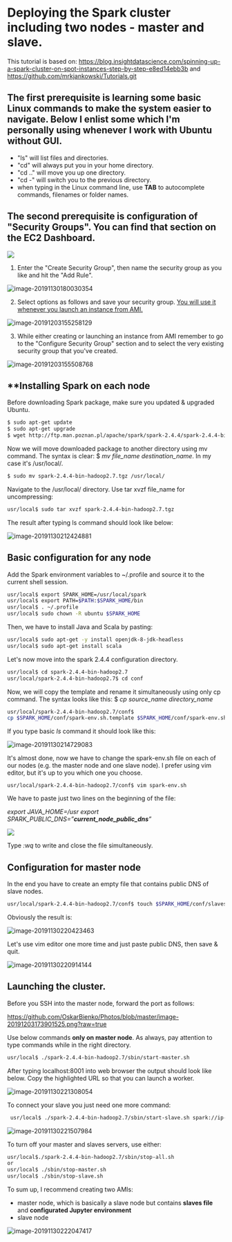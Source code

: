 # Deploying the Spark cluster including two nodes - master and slave. 

This tutorial is based on: https://blog.insightdatascience.com/spinning-up-a-spark-cluster-on-spot-instances-step-by-step-e8ed14ebb3b and https://github.com/mrkjankowski/Tutorials.git

## The first prerequisite is learning some basic Linux commands to make the system easier to navigate. Below I enlist some which I'm personally using whenever I work with Ubuntu without GUI.

- "ls"  will list files and directories.
- "cd" will always put you in your home directory.
- "cd .." will move you up one directory.
- "cd -" will switch you to the previous directory. 
- when typing in the Linux command line, use **TAB** to autocomplete commands, filenames or folder names.

## The second prerequisite is configuration of "Security Groups". You can find that section on the EC2 Dashboard.

![](C:\Users\01133009\AppData\Roaming\Typora\typora-user-images\image-20191130175712665.png)

1. Enter the "Create Security Group", then name the security group as you like and hit the "Add Rule".

![image-20191130180030354](C:\Users\01133009\AppData\Roaming\Typora\typora-user-images\image-20191130180030354.png)

2. Select options as follows and save your security group. <u>You will use it whenever you launch an instance from AMI.</u>

![image-20191203155258129](C:\Users\01133009\AppData\Roaming\Typora\typora-user-images\image-20191203155258129.png)

3. While either creating or launching an instance from AMI remember to go to the "Configure Security Group" section and to select the very existing security group that you've created.

![image-20191203155508768](C:\Users\01133009\AppData\Roaming\Typora\typora-user-images\image-20191203155508768.png)

## **Installing Spark on each node

Before downloading Spark package, make sure you updated & upgraded Ubuntu.

```bash
$ sudo apt-get update
$ sudo apt-get upgrade 
$ wget http://ftp.man.poznan.pl/apache/spark/spark-2.4.4/spark-2.4.4-bin-hadoop2.7.tgz
```

Now we will move downloaded package to another directory using mv command. 
The syntax is clear: $ *mv file_name destination_name*. In my case it's /usr/local/.

```bash
$ sudo mv spark-2.4.4-bin-hadoop2.7.tgz /usr/local/
```

Navigate to the /usr/local/ directory. Use tar xvzf file_name for uncompressing:

```bash
usr/local$ sudo tar xvzf spark-2.4.4-bin-hadoop2.7.tgz
```

The result after typing ls command should look like below:

<img src="C:\Users\01133009\AppData\Roaming\Typora\typora-user-images\image-20191130212424881.png" alt="image-20191130212424881"  />

## Basic configuration for any node

Add the Spark environment variables to ~/.profile and source it to the current shell session.

```bash
usr/local$ export SPARK_HOME=/usr/local/spark
usr/local$ export PATH=$PATH:$SPARK_HOME/bin
usr/local$ . ~/.profile
usr/local$ sudo chown -R ubuntu $SPARK_HOME
```

Then, we have to install Java and Scala by pasting:

```bash
usr/local$ sudo apt-get -y install openjdk-8-jdk-headless
usr/local$ sudo apt-get install scala
```

Let's now move into the spark 2.4.4 configuration directory.

```bash
usr/local$ cd spark-2.4.4-bin-hadoop2.7
usr/local/spark-2.4.4-bin-hadoop2.7$ cd conf
```

Now, we will copy the template and rename it simultaneously using only cp command. The syntax looks like this: $ *cp source_name directory_name*

```bash
usr/local/spark-2.4.4-bin-hadoop2.7/conf$ 
cp $SPARK_HOME/conf/spark-env.sh.template $SPARK_HOME/conf/spark-env.sh
```

If you type basic *ls* command it should look like this:

![image-20191130214729083](C:\Users\01133009\AppData\Roaming\Typora\typora-user-images\image-20191130214729083.png)

It's almost done, now we have to change the spark-env.sh file on each of our nodes (e.g. the master node and one slave node). I prefer using vim editor, but it's up to you which one you choose. 

```
usr/local/spark-2.4.4-bin-hadoop2.7/conf$ vim spark-env.sh
```

We have to paste just two lines on the beginning of the file:

*export JAVA_HOME=/usr*
*export SPARK_PUBLIC_DNS=”**current_node_public_dns**”*

![](C:\Users\01133009\AppData\Roaming\Typora\typora-user-images\image-20191130215351853.png)

Type *:wq* to write and close the file simultaneously.

## Configuration for master node

In the end you have to create an empty file that contains public DNS of slave nodes. 

```bash
usr/local/spark-2.4.4-bin-hadoop2.7/conf$ touch $SPARK_HOME/conf/slaves
```

Obviously the result is:

![image-20191130220423463](C:\Users\01133009\AppData\Roaming\Typora\typora-user-images\image-20191130220423463.png)

Let's use vim editor one more time and just paste public DNS, then save & quit.

![image-20191130220914144](C:\Users\01133009\AppData\Roaming\Typora\typora-user-images\image-20191130220914144.png)

##  Launching the cluster.

Before you SSH into the master node, forward the port as follows:

https://github.com/OskarBienko/Photos/blob/master/image-20191203173901525.png?raw=true

Use below commands **only on master node**. As always, pay attention to type commands while in the right directory.

```bash
usr/local$ ./spark-2.4.4-bin-hadoop2.7/sbin/start-master.sh
```

After typing localhost:8001 into web browser the output should look like below.
Copy the highlighted URL so that you can launch a worker.

![image-20191130221308054](C:\Users\01133009\AppData\Roaming\Typora\typora-user-images\image-20191130221308054.png)

To connect your slave you just need one more command:

```bash
 usr/local$ ./spark-2.4.4-bin-hadoop2.7/sbin/start-slave.sh spark://ip-172-31-18-131.eu-west-1.compute.internal:7077
```

![image-20191130221507984](C:\Users\01133009\AppData\Roaming\Typora\typora-user-images\image-20191130221507984.png)

To turn off your master and slaves servers, use either:

```bash
usr/local$./spark-2.4.4-bin-hadoop2.7/sbin/stop-all.sh
or
usr/local$ ./sbin/stop-master.sh
usr/local$ ./sbin/stop-slave.sh
```

To sum up, I recommend creating two AMIs: 

-  master node, which is basically a slave node but contains **slaves file** and **configurated Jupyter environment**
- slave node 

![image-20191130222047417](C:\Users\01133009\AppData\Roaming\Typora\typora-user-images\image-20191130222047417.png)

